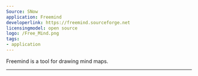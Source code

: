 ```yaml
---
Source: SNow
application: Freemind
developerlink: https://freemind.sourceforge.net
licensingmodel: open source
logo: /Free_Mind.png
tags:
- application
---
```

Freemind is a tool for drawing mind maps. 

---
